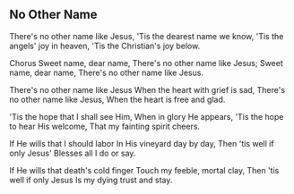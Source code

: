 ## No Other Name

There's no other name like Jesus,
'Tis the dearest name we know,
'Tis the angels' joy in heaven,
'Tis the Christian's joy below.

Chorus
Sweet name, dear name,
There's no other name like Jesus;
Sweet name, dear name,
There's no other name like Jesus.

There's no other name like Jesus
When the heart with grief is sad,
There's no other name like Jesus,
When the heart is free and glad.

'Tis the hope that I shall see Him,
When in glory He appears,
'Tis the hope to hear His welcome,
That my fainting spirit cheers. 

If He wills that I should labor
In His vineyard day by day,
Then 'tis well if only Jesus'
Blesses all I do or say. 

If He wills that death's cold finger
Touch my feeble, mortal clay,
Then 'tis well if only Jesus
Is my dying trust and stay. 